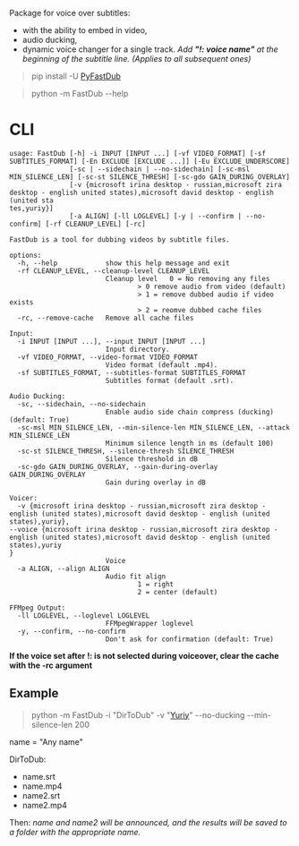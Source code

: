 Package for voice over subtitles:

* with the ability to embed in video,
* audio ducking,
* dynamic voice changer for a single track. _Add **"!: voice name"** at the beginning of the subtitle line. (Applies to
  all
  subsequent ones)_

> pip install -U [PyFastDub](https://pypi.org/project/PyFastDub/)

> python -m FastDub --help

# CLI

```
usage: FastDub [-h] -i INPUT [INPUT ...] [-vf VIDEO_FORMAT] [-sf SUBTITLES_FORMAT] [-En EXCLUDE [EXCLUDE ...]] [-Eu EXCLUDE_UNDERSCORE]
               [-sc | --sidechain | --no-sidechain] [-sc-msl MIN_SILENCE_LEN] [-sc-st SILENCE_THRESH] [-sc-gdo GAIN_DURING_OVERLAY]
               [-v {microsoft irina desktop - russian,microsoft zira desktop - english united states),microsoft david desktop - english (united sta
tes,yuriy}]
               [-a ALIGN] [-ll LOGLEVEL] [-y | --confirm | --no-confirm] [-rf CLEANUP_LEVEL] [-rc]

FastDub is a tool for dubbing videos by subtitle files.

options:
  -h, --help            show this help message and exit
  -rf CLEANUP_LEVEL, --cleanup-level CLEANUP_LEVEL
                        Cleanup level   0 = No removing any files
                                > 0 remove audio from video (default)
                                > 1 = remove dubbed audio if video exists
                                > 2 = reomve dubbed cache files
  -rc, --remove-cache   Remove all cache files

Input:
  -i INPUT [INPUT ...], --input INPUT [INPUT ...]
                        Input directory.
  -vf VIDEO_FORMAT, --video-format VIDEO_FORMAT
                        Video format (default .mp4).
  -sf SUBTITLES_FORMAT, --subtitles-format SUBTITLES_FORMAT
                        Subtitles format (default .srt).

Audio Ducking:
  -sc, --sidechain, --no-sidechain
                        Enable audio side chain compress (ducking) (default: True)
  -sc-msl MIN_SILENCE_LEN, --min-silence-len MIN_SILENCE_LEN, --attack MIN_SILENCE_LEN
                        Minimum silence length in ms (default 100)
  -sc-st SILENCE_THRESH, --silence-thresh SILENCE_THRESH
                        Silence threshold in dB
  -sc-gdo GAIN_DURING_OVERLAY, --gain-during-overlay GAIN_DURING_OVERLAY
                        Gain during overlay in dB

Voicer:
  -v {microsoft irina desktop - russian,microsoft zira desktop - english (united states),microsoft david desktop - english (united states),yuriy}, 
--voice {microsoft irina desktop - russian,microsoft zira desktop - english (united states),microsoft david desktop - english (united states),yuriy
}
                        Voice
  -a ALIGN, --align ALIGN
                        Audio fit align
                                1 = right
                                2 = center (default)

FFMpeg Output:
  -ll LOGLEVEL, --loglevel LOGLEVEL
                        FFMpegWrapper loglevel
  -y, --confirm, --no-confirm
                        Don't ask for confirmation (default: True)
```

**If the voice set after !: is not selected during voiceover, clear the cache with the -rc argument**

## Example

> python -m FastDub -i "DirToDub" -v "[Yuriy](https://rhvoice.su/downloads/?voice=yuriy&type=sapi)" --no-ducking
> --min-silence-len 200

name = "Any name"

DirToDub:

- name.srt
- name.mp4
- name2.srt
- name2.mp4

Then:
_name and name2 will be announced, and the results will be saved to a folder with the appropriate name._
